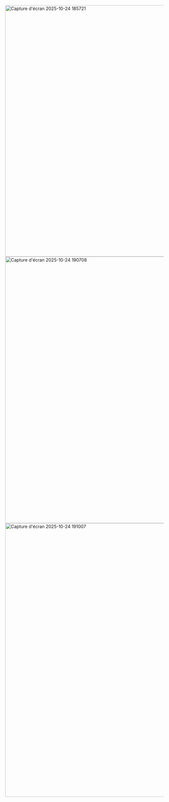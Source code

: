 <img width="1668" height="798" alt="Capture d'écran 2025-10-24 185721" src="https://github.com/user-attachments/assets/76434b15-a4d6-45b0-9129-89ae6f95e6e5" />
<img width="1665" height="846" alt="Capture d'écran 2025-10-24 190708" src="https://github.com/user-attachments/assets/2b15a170-dec6-43a4-946e-c463960947de" />
<img width="1685" height="869" alt="Capture d'écran 2025-10-24 191007" src="https://github.com/user-attachments/assets/f052f0af-7dcd-4720-aa9a-27b8a0aa07fa" />
